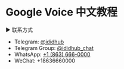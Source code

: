 # Google Voice 中文教程

► 联系方式
* Telegram: [@ididhub](https://telegram.me/ididhub)
* Telegram Group: [@ididhub_chat](https://telegram.me/ididhub_chat)
* WhatsApp: [+1 (863) 666-0000](https://wa.me/+18636660000)
* WeChat: +18636660000
